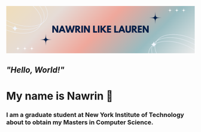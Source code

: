 [![My Banner](https://raw.githubusercontent.com/nawrinlikelauren/nawrinlikelauren/main/Github%20Banner.png)](https://nawrinlikelauren.github.io)


## _"Hello, World!"_
# My name is Nawrin 👋

### I am a graduate student at New York Institute of Technology about to obtain my Masters in Computer Science.
